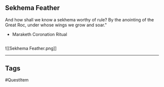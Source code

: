 ## Sekhema Feather
And how shall we know a sekhema worthy of rule? 
By the anointing of the Great Roc, under whose wings we grow and soar."
 - Maraketh Coronation Ritual
## 
![[Sekhema Feather.png]]

---
## Tags
#QuestItem